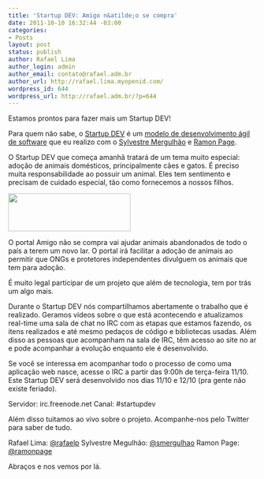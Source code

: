 ```yaml
---
title: 'Startup DEV: Amigo n&atilde;o se compra'
date: 2011-10-10 16:32:44 -03:00
categories:
- Posts
layout: post
status: publish
author: Rafael Lima
author_login: admin
author_email: contato@rafael.adm.br
author_url: http://rafael.lima.myopenid.com/
wordpress_id: 644
wordpress_url: http://rafael.adm.br/?p=644
---
```


Estamos prontos para fazer mais um Startup DEV!

Para quem n&atilde;o sabe, o <a href="http://startupdev.com.br">Startup DEV</a> &eacute; um <a href="http://startupdev.com.br/">modelo de desenvolvimento &aacute;gil de software</a> que eu realizo com o <a href="http://mergulhao.info/">Sylvestre Mergulh&atilde;o</a> e <a href="http://ramonpage.com/">Ramon Page</a>.

O Startup DEV que come&ccedil;a amanh&atilde; tratar&aacute; de um tema muito especial: ado&ccedil;&atilde;o de animais dom&eacute;sticos, principalmente c&atilde;es e gatos. &Eacute; preciso muita responsabilidade ao possuir um animal. Eles tem sentimento e precisam de cuidado especial, t&atilde;o como fornecemos a nossos filhos.

<a href="http://www.amigonaosecompra.com.br/"><img src="http://rafael.adm.br/wp-content/uploads/2011/10/logomarca-amigonaosecompra.png" alt="" title="logomarca-amigonaosecompra" width="248" height="77" class="aligncenter size-full wp-image-646" border="0" style="border: 0" /></a>

O portal Amigo n&atilde;o se compra vai ajudar animais abandonados de todo o pa&iacute;s a terem um novo lar. O portal ir&aacute; facilitar a ado&ccedil;&atilde;o de animais ao permitir que ONGs e protetores independentes divulguem os animais que tem para ado&ccedil;&atilde;o.

&Eacute; muito legal participar de um projeto que al&eacute;m de tecnologia, tem por tr&aacute;s um algo mais.

Durante o Startup DEV n&oacute;s compartilhamos abertamente o trabalho que &eacute; realizado. Geramos v&iacute;deos sobre o que est&aacute; acontecendo e atualizamos real-time uma sala de chat no IRC com as etapas que estamos fazendo, os itens realizados e at&eacute; mesmo peda&ccedil;os de c&oacute;digo e bibliotecas usadas. Al&eacute;m disso as pessoas que acompanham na sala de IRC, t&ecirc;m acesso ao site no ar e pode acompanhar a evolu&ccedil;&atilde;o enquanto ele &eacute; desenvolvido.

Se voc&ecirc; se interessa em acompanhar todo o processo de como uma aplica&ccedil;&atilde;o web nasce, acesse o IRC a partir das 9:00h de ter&ccedil;a-feira 11/10. Este Startup DEV ser&aacute; desenvolvido nos dias 11/10 e 12/10 (pra gente n&atilde;o existe feriado).

Servidor: irc.freenode.net
Canal: #startupdev

Al&eacute;m disso tuitamos ao vivo sobre o projeto. Acompanhe-nos pelo Twitter para saber de tudo.

Rafael Lima: <a href="http://twitter.com/rafaelp">@rafaelp</a>
Sylvestre Megulh&atilde;o: <a href="http://twitter.com/smergulhao">@smergulhao</a>
Ramon Page: <a href="http://twitter.com/ramonpage">@ramonpage</a>

Abra&ccedil;os e nos vemos por l&aacute;.
